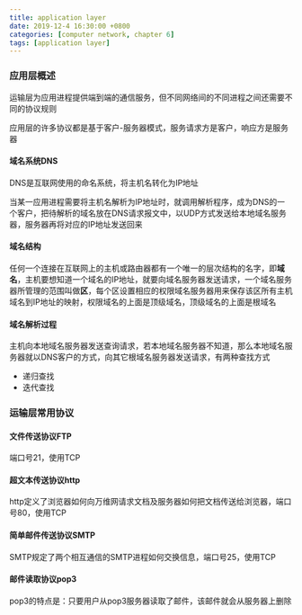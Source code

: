 ```yaml
---
title: application layer
date: 2019-12-4 16:30:00 +0800
categories: [computer network, chapter 6]
tags: [application layer]
---
```

### 应用层概述
运输层为应用进程提供端到端的通信服务，但不同网络间的不同进程之间还需要不同的协议规则

应用层的许多协议都是基于客户-服务器模式，服务请求方是客户，响应方是服务器

#### 域名系统DNS
DNS是互联网使用的命名系统，将主机名转化为IP地址

当某一应用进程需要将主机名解析为IP地址时，就调用解析程序，成为DNS的一个客户，把待解析的域名放在DNS请求报文中，以UDP方式发送给本地域名服务器，服务器再将对应的IP地址发送回来

#### 域名结构
任何一个连接在互联网上的主机或路由器都有一个唯一的层次结构的名字，即**域名**，主机要想知道一个域名的IP地址，就要向域名服务器发送请求，一个域名服务器所管理的范围叫做**区**，每个区设置相应的权限域名服务器用来保存该区所有主机域名到IP地址的映射，权限域名的上面是顶级域名，顶级域名的上面是根域名


#### 域名解析过程
主机向本地域名服务器发送查询请求，若本地域名服务器不知道，那么本地域名服务器就以DNS客户的方式，向其它根域名服务器发送请求，有两种查找方式
* 递归查找
* 迭代查找

### 运输层常用协议
#### 文件传送协议FTP
端口号21，使用TCP

#### 超文本传送协议http
http定义了浏览器如何向万维网请求文档及服务器如何把文档传送给浏览器，端口号80，使用TCP

#### 简单邮件传送协议SMTP
SMTP规定了两个相互通信的SMTP进程如何交换信息，端口号25，使用TCP

#### 邮件读取协议pop3
pop3的特点是：只要用户从pop3服务器读取了邮件，该邮件就会从服务器上删除